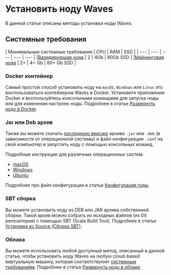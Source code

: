 # Установить ноду Waves

В данной статье описаны методы установки ноды Waves.

## Системные требования

| Минимальные системные требования | CPU | RAM | SSD |
| :--- | :--- | :--- | :--- | :--- |
|[Валидирующая нода](/ru/blockchain/node/validating-node) | 2 | 4Gb | 60Gb SSD |
|[Майнинговая нода](/ru/blockchain/node/mining-node) | 2+ | 4+ Gb | 60+ Gb SSD |

### Docker контейнер

Самый простой способ установить ноду на `macOS`, `Windows` или `Linux` это воспользоваться контейнером Waves в Docker. Установите приложение Docker и воспользуйтесь консольными командами для запуска ноды или для изменения настроек ноды. Подробнее в статье [Развернуть ноду в Docker](/ru/waves-node/waves-node-in-docker).

### Jar или Deb архив

Также вы можете скачать [последнюю версию](https://github.com/wavesplatform/Waves/releases) архива `.jar` или `.deb` (в зависимости от операционной системы) и файл конфигурации `.conf` на свой компьютер и запустить ноду с помощью консольных команд.

Подробные инструкции для различных операционных систем:

* [macOS](/ru/waves-node/how-to-install-a-node/on-mac)
* [Windows](/ru/waves-node/how-to-install-a-node/on-windows)
* [Ubuntu](/ru/waves-node/how-to-install-a-node/on-ubuntu)

Подробнее про файл конфигурации в статье [Конфигурация годы](/ru/waves-node/node-configuration).

### SBT сборка

Вы можете установить ноду из DEB или JAR архива собственной сборки. Такой архив можно собрать из исходных файлов (из Git репозитория) с помощью SBT (Scala Build Tool). Подробнее в статье [Установка из Source (Сборка SBT)](/ru/waves-node/how-to-build-and-test-a-node.md).

### Облака

Вы можете использовать любой доступный метод, описанный в данной статье, чтобы установить ноду Waves на любую cloud-based виртуальную машину, которая соответствуюет [системным требованиям](#системные-требования). Подробнее в статье [Развернуть ноду в облаке](/ru/waves-node/how-to-install-a-node/clouds).
